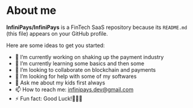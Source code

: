 # About me


**InfiniPays/InfiniPays** is a FinTech SaaS repository because its `README.md` (this file) appears on your GitHub profile.

Here are some ideas to get you started:

- 🔭 I’m currently working on shaking up the payment industry
- 🌱 I’m currently learning some basics and then some
- 👯 I’m looking to collaborate on blockchain and payments
- 🤔 I’m looking for help with some of my softwares
- 💬 Ask me about my kids first always
- 📫 How to reach me: infinipays.dev@gmail.com
- ⚡ Fun fact: Good Luck!🤑🤑🤑

